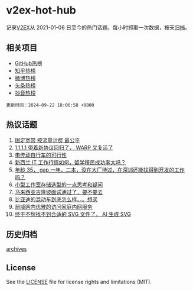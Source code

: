 # v2ex-hot-hub

 记录[V2EX](https://www.v2ex.com/)从 2021-01-06 日至今的热门话题。每小时抓取一次数据，按天[归档](archives)。
 
 ## 相关项目

- [GitHub热榜](https://github.com/it985/github-hot-hub)
- [知乎热榜](https://github.com/it985/zhihu-hot-hub)
- [微博热榜](https://github.com/it985/weibo-hot-hub)
- [头条热榜](https://github.com/it985/toutiao-hot-hub)
- [抖音热榜](https://github.com/it985/douyin-hot-hub)


 `更新时间：2024-09-22 18:06:58 +0800`

## 热议话题

1. [固定宽带 按流量计费 最公平](https://www.v2ex.com/t/1074762)
1. [1.1.1.1 带着新协议回归了， WARP 又复活了](https://www.v2ex.com/t/1074753)
1. [电传动自行车的可行性](https://www.v2ex.com/t/1074808)
1. [新西兰 IT 工作行情如何，留学移民成功率大吗？](https://www.v2ex.com/t/1074768)
1. [年龄 35， gap 一年，二本，没在大厂待过，在深圳还能找得到开发的工作吗？](https://www.v2ex.com/t/1074780)
1. [小型工作室存储选型的一点思考和疑问](https://www.v2ex.com/t/1074658)
1. [马来西亚吉隆坡面试通过了，要不要去](https://www.v2ex.com/t/1074675)
1. [比亚迪的混动车到底怎么样。。。想买](https://www.v2ex.com/t/1074794)
1. [局域网内优雅的访问家庭内网服务](https://www.v2ex.com/t/1074771)
1. [终于不愁找不到合适的 SVG 文件了， AI 生成 SVG](https://www.v2ex.com/t/1074775)

## 历史归档

[archives](archives)

## License

See the [LICENSE](LICENSE) file for license rights and limitations (MIT).
